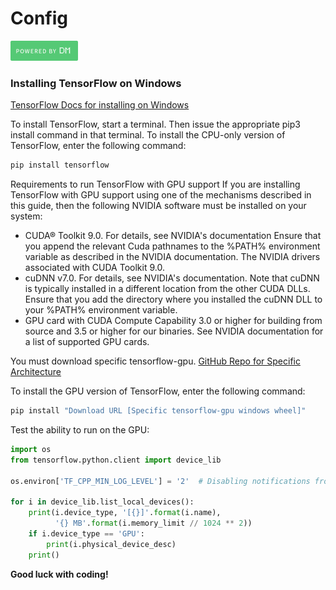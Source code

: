 # Config

[![DM](https://raw.githubusercontent.com/DormantMan/KlgEdu/master/thumb.png)](https://dormantman.tilda.ws)

### Installing TensorFlow on Windows
[TensorFlow Docs for installing on Windows](https://www.tensorflow.org/install/install_windows)

To install TensorFlow, start a terminal. Then issue the appropriate pip3 install command in that terminal. To install the CPU-only version of TensorFlow, enter the following command:
```cmd
pip install tensorflow
```

Requirements to run TensorFlow with GPU support
If you are installing TensorFlow with GPU support using one of the mechanisms described in this guide, then the following NVIDIA software must be installed on your system:

 - CUDA® Toolkit 9.0. For details, see NVIDIA's documentation Ensure that you append the relevant Cuda pathnames to the %PATH% environment variable as described in the NVIDIA documentation.
The NVIDIA drivers associated with CUDA Toolkit 9.0.
 - cuDNN v7.0. For details, see NVIDIA's documentation. Note that cuDNN is typically installed in a different location from the other CUDA DLLs. Ensure that you add the directory where you installed the cuDNN DLL to your %PATH% environment variable.
 - GPU card with CUDA Compute Capability 3.0 or higher for building from source and 3.5 or higher for our binaries. See NVIDIA documentation for a list of supported GPU cards.

You must download specific tensorflow-gpu.
[GitHub Repo for Specific Architecture](https://github.com/fo40225/tensorflow-windows-wheel)

To install the GPU version of TensorFlow, enter the following command:
```cmd
pip install "Download URL [Specific tensorflow-gpu windows wheel]"
```

Test the ability to run on the GPU:
```python
import os
from tensorflow.python.client import device_lib

os.environ['TF_CPP_MIN_LOG_LEVEL'] = '2'  # Disabling notifications from TensorFlow

for i in device_lib.list_local_devices():
    print(i.device_type, '[{}]'.format(i.name), 
          '{} MB'.format(i.memory_limit // 1024 ** 2))
    if i.device_type == 'GPU':
        print(i.physical_device_desc)
    print()
```



**Good luck with coding!**
